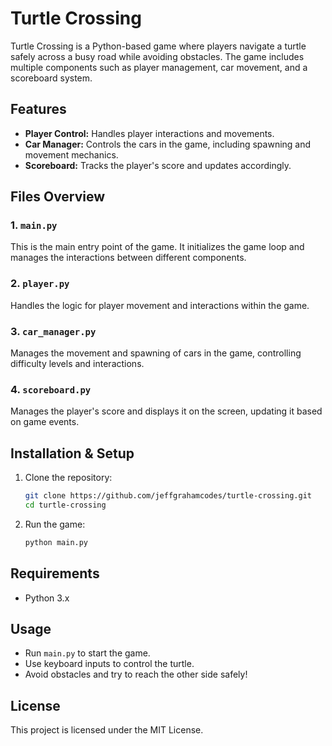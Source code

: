 # Turtle Crossing

Turtle Crossing is a Python-based game where players navigate a turtle safely across a busy road while avoiding obstacles. The game includes multiple components such as player management, car movement, and a scoreboard system.

## Features
- **Player Control:** Handles player interactions and movements.
- **Car Manager:** Controls the cars in the game, including spawning and movement mechanics.
- **Scoreboard:** Tracks the player's score and updates accordingly.

## Files Overview
### 1. `main.py`
This is the main entry point of the game. It initializes the game loop and manages the interactions between different components.

### 2. `player.py`
Handles the logic for player movement and interactions within the game.

### 3. `car_manager.py`
Manages the movement and spawning of cars in the game, controlling difficulty levels and interactions.

### 4. `scoreboard.py`
Manages the player's score and displays it on the screen, updating it based on game events.

## Installation & Setup
1. Clone the repository:
   ```sh
   git clone https://github.com/jeffgrahamcodes/turtle-crossing.git
   cd turtle-crossing
   ```
2. Run the game:
   ```sh
   python main.py
   ```

## Requirements
- Python 3.x

## Usage
- Run `main.py` to start the game.
- Use keyboard inputs to control the turtle.
- Avoid obstacles and try to reach the other side safely!

## License
This project is licensed under the MIT License.